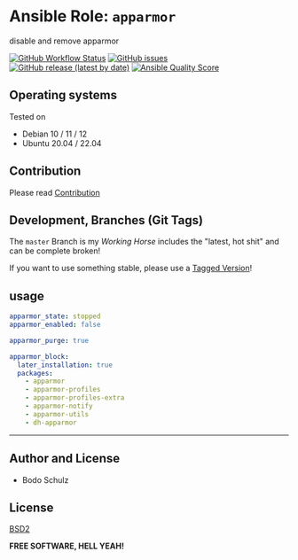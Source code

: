 
# Ansible Role:  `apparmor`

disable and remove apparmor


[![GitHub Workflow Status](https://img.shields.io/github/actions/workflow/status/bodsch/ansible-apparmor/main.yml?branch=main)][ci]
[![GitHub issues](https://img.shields.io/github/issues/bodsch/ansible-apparmor)][issues]
[![GitHub release (latest by date)](https://img.shields.io/github/v/release/bodsch/ansible-apparmor)][releases]
[![Ansible Quality Score](https://img.shields.io/ansible/quality/50067?label=role%20quality)][quality]

[ci]: https://github.com/bodsch/ansible-apparmor/actions
[issues]: https://github.com/bodsch/ansible-apparmor/issues?q=is%3Aopen+is%3Aissue
[releases]: https://github.com/bodsch/ansible-apparmor/releases
[quality]: https://galaxy.ansible.com/bodsch/apparmor


## Operating systems

Tested on

- Debian 10 / 11 / 12
- Ubuntu 20.04 / 22.04


## Contribution

Please read [Contribution](CONTRIBUTING.md)

## Development,  Branches (Git Tags)

The `master` Branch is my *Working Horse* includes the "latest, hot shit" and can be complete broken!

If you want to use something stable, please use a [Tagged Version](https://github.com/bodsch/ansible-apparmor/tags)!


## usage

```yaml
apparmor_state: stopped
apparmor_enabled: false

apparmor_purge: true

apparmor_block:
  later_installation: true
  packages:
    - apparmor
    - apparmor-profiles
    - apparmor-profiles-extra
    - apparmor-notify
    - apparmor-utils
    - dh-apparmor
```

---

## Author and License

- Bodo Schulz

## License

[BSD2](LICENSE)

**FREE SOFTWARE, HELL YEAH!**
